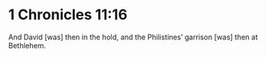 # 1 Chronicles 11:16

And David [was] then in the hold, and the Philistines’ garrison [was] then at Bethlehem.